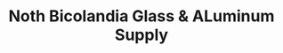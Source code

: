 ---
title: "Noth Bicolandia Glass & ALuminum Supply"
url: /daet/noth-bicolandia-glass-und-aluminum-supply/
shop: Lebensmittel
---